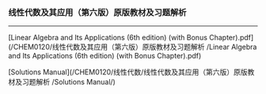 ### 线性代数及其应用（第六版）原版教材及习题解析

___

[Linear Algebra and Its Applications (6th edition) (with Bonus Chapter).pdf](/CHEM0120/线性代数及其应用（第六版）原版教材及习题解析
/Linear Algebra and Its Applications (6th edition) (with Bonus Chapter).pdf)

[Solutions Manual](/CHEM0120/线性代数/线性代数及其应用（第六版）原版教材及习题解析
/Solutions Manual/)
